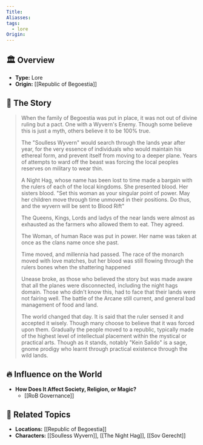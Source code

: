 ```yaml
---
Title: 
Aliasses: 
tags:
  - lore
Origin:
---
```


## 🏛️ Overview
- **Type:** Lore
- **Origin:** [[Republic of Begoestia]]

## 📖 The Story
> When the family of Begoestia was put in place, it was not out of divine ruling but a pact. One  with a Wyvern's Enemy. Though some believe this is just a myth, others believe it to be 100% true.
> 
> The "Soulless Wyvern" would search through the lands year after year, for the very essence of individuals who would maintain his ethereal form, and prevent itself from moving to a deeper plane. Years of attempts to ward off the beast was forcing the local peoples  reserves on military to wear thin.
>
> A Night Hag, whose name has been lost to time made a bargain with the rulers of each of the local kingdoms. She presented blood. Her sisters blood.
> "Set this woman as your singular point of power. May her children move through time unmoved in their positions.  Do thus, and the wyvern will be sent to Blood Rift"
> 
> The Queens, Kings, Lords and ladys of the near lands were almost as exhausted as the farmers who allowed them to eat. They agreed.
> 
> The Woman, of human Race was put in power. Her name was taken at once as the clans name once she past.
> 
>Time moved, and millennia had passed. The race of the monarch moved with love matches, but her blood was still flowing through the rulers bones when the shattering happened
>
>Unease broke, as those who believed the story but was made aware that all the planes were disconnected, including the night hags domain. Those who didn't know this, had  to face that their lands were not fairing well. The battle of the Arcane still current, and general bad management of food and land. 
>
>The world changed that day.  It is said that the ruler sensed it and accepted it wisely. Though many choose to believe that it was forced upon them. Gradually the people moved to a republic, typically made of the highest level of intellectual placement within the mystical or practical arts.  Though as it stands, notably "Kein Salido" is a sage, gnome prodigy who learnt through practical existence through the wild lands. 
## 🔥 Influence on the World
- **How Does It Affect Society, Religion, or Magic?**  
	- [[RoB Governance]]

## 🔗 Related Topics
- **Locations:** [[Republic of Begoestia]]
- **Characters:** [[Soulless Wyvern]],  [[The Night Hag]],  [[Sov Gerecht]]